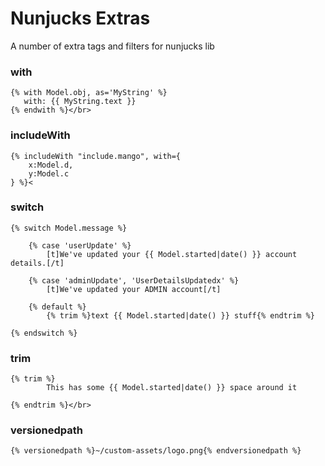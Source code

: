 # Nunjucks Extras

A number of extra tags and filters for nunjucks lib


### with
```
{% with Model.obj, as='MyString' %}
   with: {{ MyString.text }}
{% endwith %}</br>

```

### includeWith
```
{% includeWith "include.mango", with={
    x:Model.d,
    y:Model.c
} %}<
```

### switch
```
{% switch Model.message %}

    {% case 'userUpdate' %}
        [t]We've updated your {{ Model.started|date() }} account details.[/t]

    {% case 'adminUpdate', 'UserDetailsUpdatedx' %}
        [t]We've updated your ADMIN account[/t]

    {% default %}
        {% trim %}text {{ Model.started|date() }} stuff{% endtrim %}

{% endswitch %}
```

### trim
```
{% trim %}
        This has some {{ Model.started|date() }} space around it

{% endtrim %}</br>
```

### versionedpath
```
{% versionedpath %}~/custom-assets/logo.png{% endversionedpath %}
```